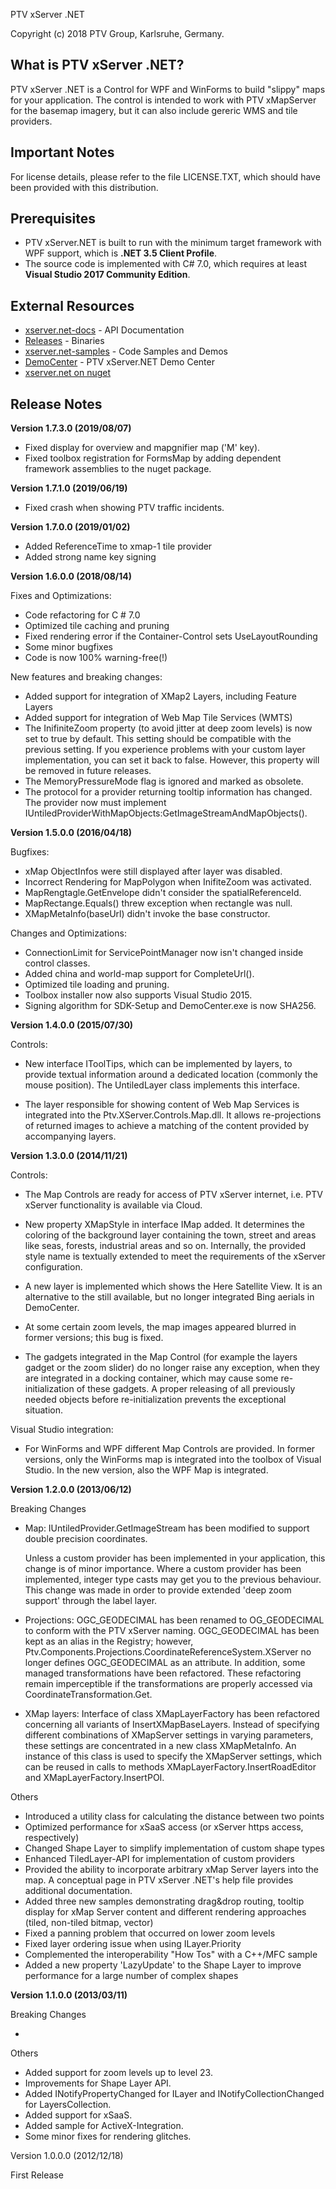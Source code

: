 PTV xServer .NET

Copyright (c) 2018 PTV Group, Karlsruhe, Germany.


What is PTV xServer .NET?
-------------------------

PTV xServer .NET is a Control for WPF and WinForms to build "slippy" maps for your application. 
The control is intended to work with PTV xMapServer for the basemap imagery, 
but it can also include gereric WMS and tile providers.


Important Notes
---------------

For license details, please refer to the file LICENSE.TXT, which should have 
been provided with this distribution.


Prerequisites
-------------

- PTV xServer.NET is built to run with the minimum target framework with WPF support, which is **.NET 3.5 Client Profile**.
- The source code is implemented with C# 7.0, which requires at least **Visual Studio 2017 Community Edition**.


External Resources
------------------

* [xserver.net-docs](https://ptv-logistics.github.io/xserver.net-docs) - API Documentation
* [Releases](https://github.com/ptv-logistics/xserver.net/releases) - Binaries
* [xserver.net-samples](https://github.com/ptv-logistics/xserver.net-samples/blob/master/README.md) - Code Samples and Demos
* [DemoCenter](https://xserverinternet.azurewebsites.net/xserver.net/) - PTV xServer.NET Demo Center
* [xserver.net on nuget](https://www.nuget.org/packages/Ptv.XServer.Net)


Release Notes
-------------

**Version 1.7.3.0 (2019/08/07)**

  - Fixed display for overview and mapgnifier map ('M' key).
  - Fixed toolbox registration for FormsMap by adding dependent framework assemblies to the nuget package.


**Version 1.7.1.0 (2019/06/19)**

  - Fixed crash when showing PTV traffic incidents.


**Version 1.7.0.0 (2019/01/02)**

  - Added ReferenceTime to xmap-1 tile provider
  - Added strong name key signing
  

**Version 1.6.0.0 (2018/08/14)**

  Fixes and Optimizations:
  - Code refactoring for C # 7.0
  - Optimized tile caching and pruning
  - Fixed rendering error if the Container-Control sets UseLayoutRounding
  - Some minor bugfixes
  - Code is now 100% warning-free(!)

  New features and breaking changes:
  - Added support for integration of XMap2 Layers, including Feature Layers
  - Added support for integration of Web Map Tile Services (WMTS)
  - The InifiniteZoom property (to avoid jitter at deep zoom levels)
    is now set to true by default. This setting should be compatible 
    with the previous setting. If you experience problems with your 
    custom layer implementation, you can set it back to false. 
    However, this property will be removed in future releases.
  - The MemoryPressureMode flag is ignored and marked as obsolete. 
  - The protocol for a provider returning tooltip information has changed. The provider now must implement
    IUntiledProviderWithMapObjects:GetImageStreamAndMapObjects().


**Version 1.5.0.0 (2016/04/18)**

  Bugfixes:
  - xMap ObjectInfos were still displayed after layer was disabled.
  - Incorrect Rendering for MapPolygon when InifiteZoom was activated.
  - MapRengtagle.GetEnvelope didn't consider the spatialReferenceId.
  - MapRectange.Equals() threw exception when rectangle was null.
  - XMapMetaInfo(baseUrl) didn't invoke the base constructor.

  Changes and Optimizations:
  - ConnectionLimit for ServicePointManager now isn't changed inside control classes.
  - Added china and world-map support for CompleteUrl().
  - Optimized tile loading and pruning.
  - Toolbox installer now also supports Visual Studio 2015.
  - Signing algorithm for SDK-Setup and DemoCenter.exe is now SHA256.


**Version 1.4.0.0 (2015/07/30)**

  Controls:
  - New interface IToolTips, which can be implemented by layers, to provide textual
    information around a dedicated location (commonly the mouse position).
    The UntiledLayer class implements this interface.
  
  - The layer responsible for showing content of Web Map Services is integrated into
    the Ptv.XServer.Controls.Map.dll. It allows re-projections of returned images to 
    achieve a matching of the content provided by accompanying layers.

  

**Version 1.3.0.0 (2014/11/21)**

  Controls:
  
  - The Map Controls are ready for access of PTV xServer internet, i.e. PTV xServer 
    functionality is available via Cloud.

  - New property XMapStyle in interface IMap added. It determines the coloring 
    of the background layer containing the town, street and areas like seas, 
    forests, industrial areas and so on. Internally, the provided style name is 
    textually extended to meet the requirements of the xServer configuration.

  - A new layer is implemented which shows the Here Satellite View. It is an 
    alternative to the still available, but no longer integrated Bing aerials 
    in DemoCenter.

  - At some certain zoom levels, the map images appeared blurred in former 
    versions; this bug is fixed.

  - The gadgets integrated in the Map Control (for example the layers gadget 
    or the zoom slider) do no longer raise any exception, when they are integrated 
    in a docking container, which may cause some re-initialization of these gadgets. 
    A proper releasing of all previously needed objects before re-initialization 
    prevents the exceptional situation.

  Visual Studio integration:
  
  - For WinForms and WPF different Map Controls are provided. In former versions, 
    only the WinForms map is integrated into the toolbox of Visual Studio. In the 
    new version, also the WPF Map is integrated.

  
**Version 1.2.0.0 (2013/06/12)**

  Breaking Changes

  - Map: IUntiledProvider.GetImageStream has been modified to support double 
    precision coordinates. 

    Unless a custom provider has been implemented in your application, this 
    change is of minor importance. Where a custom provider has been implemented,
    integer type casts may get you to the previous behaviour. This change was 
    made in order to provide extended 'deep zoom support' through the label 
    layer.

  - Projections: OGC_GEODECIMAL has been renamed to OG_GEODECIMAL to conform 
    with the PTV xServer naming. OGC_GEODECIMAL has been kept as an alias in the 
    Registry; however, Ptv.Components.Projections.CoordinateReferenceSystem.XServer 
    no longer defines OGC_GEODECIMAL as an attribute. In addition, some managed 
    transformations have been refactored. These refactoring remain imperceptible 
    if the transformations are properly accessed via CoordinateTransformation.Get.

  - XMap layers: Interface of class XMapLayerFactory has been refactored 
    concerning all variants of InsertXMapBaseLayers. Instead of specifying different 
    combinations of XMapServer settings in varying parameters, these settings are 
    concentrated in a new class XMapMetaInfo. An instance of this class is used to 
    specify the XMapServer settings, which can be reused in calls to methods 
    XMapLayerFactory.InsertRoadEditor and XMapLayerFactory.InsertPOI.

  Others

  - Introduced a utility class for calculating the distance between two points
  - Optimized performance for xSaaS access (or xServer https access, respectively)
  - Changed Shape Layer to simplify implementation of custom shape types
  - Enhanced TiledLayer-API for implementation of custom providers
  - Provided the ability to incorporate arbitrary xMap Server layers into the map. 
    A conceptual page in PTV xServer .NET's help file provides additional documentation.
  - Added three new samples demonstrating drag&drop routing, tooltip display for xMap
    Server content and different rendering approaches (tiled, non-tiled bitmap, vector)
  - Fixed a panning problem that occurred on lower zoom levels 
  - Fixed layer ordering issue when using ILayer.Priority
  - Complemented the interoperability "How Tos" with a C++/MFC sample
  - Added a new property 'LazyUpdate' to the Shape Layer to improve performance for
    a large number of complex shapes


**Version 1.1.0.0 (2013/03/11)**

  Breaking Changes

  - <none>
   
  Others

  - Added support for zoom levels up to level 23.
  - Improvements for Shape Layer API.
  - Added INotifyPropertyChanged for ILayer and INotifyCollectionChanged for LayersCollection.
  - Added support for xSaaS.
  - Added sample for ActiveX-Integration.
  - Some minor fixes for rendering glitches.


Version 1.0.0.0 (2012/12/18)

   First Release   
